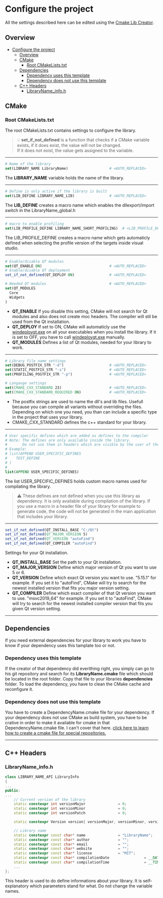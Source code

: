 # Configure the project
All the settings described here can be edited using the [Cmake Lib Creator](https://github.com/KROIA/CmakeLibCreator).

## Overview
- [Configure the project](#configure-the-project)
  - [Overview](#overview)
  - [CMake](#cmake)
    - [Root CMakeLists.txt](#root-cmakeliststxt)
  - [Dependencies](#dependencies)
    - [Dependency uses this template](#dependency-uses-this-template)
    - [Dependency does not use this template](#dependency-does-not-use-this-template)
  - [C++ Headers](#c-headers)
    - [LibraryName\_info.h](#libraryname_infoh)

## CMake
### Root CMakeLists.txt
The root CMakeLists.txt contains settings to configure the library. 

> 💡 **set_if_not_defined** is a function that checks if a CMake variable exists, if it does exist, the value will not be changed.<br>If it does not exist, the value gets assigned to the variable. 

---
``` cmake
# Name of the library
set(LIBRARY_NAME LibraryName)                   # <AUTO_REPLACED>
```
The **LIBRARY_NAME** variable holds the name of the library.

---
``` cmake
# Define is only active if the library is built
set(LIB_DEFINE LIBRARY_NAME_LIB)                # <AUTO_REPLACED>
```
The **LIB_DEFINE** creates a macro name which enables the dllexport/import switch in the LibraryName_global.h

---
``` cmake
# macro to enable profiling
set(LIB_PROFILE_DEFINE LIBRARY_NAME_SHORT_PROFILING)  # <LIB_PROFILE_DEFINE>  
```
The LIB_PROFILE_DEFINE creates a macro name which gets automaticly defined when selecting the profile version of the targets inside visual studio.

---
``` cmake
# Enable/disable QT modules
set(QT_ENABLE ON)	                            # <AUTO_REPLACED> 
# Enable/disable QT deployment
set_if_not_defined(QT_DEPLOY ON)	            # <AUTO_REPLACED> 

# Needed QT modules                             # <AUTO_REPLACED> 
set(QT_MODULES
  Core
  Widgets
)
```
* **QT_ENABLE** If you disable this setting, CMake will not search for Qt modules and also does not create moc headers. The compiler will stil be used from the Qt installation.
* **QT_DEPLOY** If set to ON, CMake will automaticly use the [windeployqt.exe](https://doc.qt.io/qt-5/windows-deployment.html) on all your executables when you install the library.
If it is set to OFF, you have to call [windeployqt.exe](https://doc.qt.io/qt-5/windows-deployment.html)  manually.
* **QT_MODULES** Defines a list of Qt modules, needed for your library to work. 

---
``` cmake
# Library file name settings
set(DEBUG_POSTFIX_STR "-d")                     # <AUTO_REPLACED> 
set(STATIC_POSTFIX_STR "-s")                    # <AUTO_REPLACED> 
set(PROFILING_POSTFIX_STR "-p")                 # <AUTO_REPLACED>  

# Langauge settings
set(CMAKE_CXX_STANDARD 23)                      # <AUTO_REPLACED> 
set(CMAKE_CXX_STANDARD_REQUIRED ON)             # <AUTO_REPLACED> 
```
* The postfix strings are used to name the dll's and lib files. Usefull because you can compile all variants without overriding the files. Depending on which one you need, you than can include a specific type in the project that uses your library.
* CMAKE_CXX_STANDARD defines the c++ standard for your library.

---
``` cmake
# User specific defines which are added as defines to the compiler
# Note: The defines are only available inside the library.
#       Do not use them in headers which are visible by the user of the library.
# Example:
# list(APPEND USER_SPECIFIC_DEFINES 
#    TEST_DEFINE
# )
# 
list(APPEND USER_SPECIFIC_DEFINES)
```
The list USER_SPECIFIC_DEFINES holds custom macro names used for compilating the library.
>⚠️ These defines are not defined when you use this library as dependency. It is only available during compilation of the library. If you use a macro in a header file of your library for example to generate code, the code will not be generated in the main application that includes your library.

---
``` cmake
set_if_not_defined(QT_INSTALL_BASE "C:/Qt")
set_if_not_defined(QT_MAJOR_VERSION 5)
set_if_not_defined(QT_VERSION "autoFind")
set_if_not_defined(QT_COMPILER "autoFind")
```
Settings for your Qt installation. 
* **QT_INSTALL_BASE** Set the path to your Qt installation.
* **QT_MAJOR_VERSION** Define which major version of Qt you want to use 5 or 6.
* **QT_VERSION** Define which exact Qt version you want to use.
"5.15.1" for example. If you set it to "autoFind", CMake will try to search for the newest installed version that fits you major version setting.
* **QT_COMPILER** Define which exact compiler of that Qt version you want to use.
"msvc2019_64" for example. If you set it to "autoFind", CMake will try to search for the newest installed compiler version that fits you given Qt version setting.

---
## Dependencies
If you need external dependencies for your library to work you have to know if your dependency uses this tamplate too or not.

### Dependency uses this template
If the creator of that dependency did everithing right, you simply can go to his git repository and search for its **LibraryName.cmake** file which should be located in the root folder. Copy that file to your libraries **dependencies** folder. 
To load the dependency, you have to clean the CMake cache and reconfigure it.

### Dependency does not use this template
You have to create a DependencyName.cmake file for your dependency. If your dependency does not use CMake as build system, you have to be crative in order to make it available for cmake in that DependencyName.cmake file.
I can't cover that here.
[click here to learn how to create a cmake file for special repositories.](dependencies.md#Create-a-dependency-file-from-special-repository)

---
## C++ Headers
### LibraryName_info.h

``` C++
class LIBRARY_NAME_API LibraryInfo
{
...
public:
...
    // Current version of the library
    static constexpr int versionMajor				= 0;
    static constexpr int versionMinor				= 0;
    static constexpr int versionPatch				= 0;

    static constexpr Version version{ versionMajor, versionMinor, versionPatch };

    // Library name
    static constexpr const char* name				= "LibraryName";
    static constexpr const char* author				= "";
    static constexpr const char* email				= "";
    static constexpr const char* website			= "";
    static constexpr const char* license			= "MIT";
    static constexpr const char* compilationDate                = __DATE__;
    static constexpr const char* compilationTime                = __TIME__;
    ...
};
```
This header is used to do define informations about your library. It is self-explanatory which parameters stand for what. Do not change the variable names.